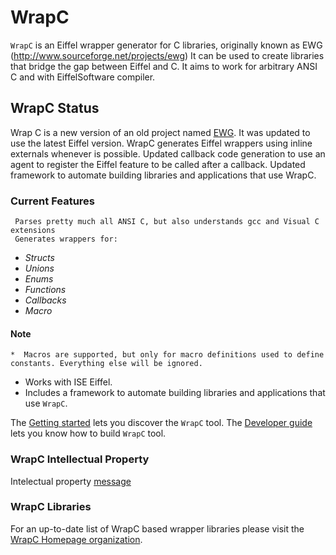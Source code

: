 # WrapC

`WrapC` is an Eiffel wrapper generator for C libraries, originally known as EWG (http://www.sourceforge.net/projects/ewg)
It can be used to create libraries that bridge the gap between Eiffel and C. It aims to work for arbitrary ANSI C and with EiffelSoftware compiler.


## WrapC Status
Wrap C is a new version of an old project named [EWG](http://www.sourceforge.net/projects/ewg). It was updated to use the latest Eiffel version. WrapC generates Eiffel wrappers using inline externals whenever is possible. Updated callback code generation to use an agent to register the Eiffel feature to be called after a callback. Updated framework to automate building libraries and applications that use WrapC.

### Current Features

	 Parses pretty much all ANSI C, but also understands gcc and Visual C extensions
	 Generates wrappers for: 	

*   _Structs_
*   _Unions_
*   _Enums_
*   _Functions_
*   _Callbacks_
*   _Macro_

#### Note 

	*  Macros are supported, but only for macro definitions used to define constants. Everything else will be ignored.

*	Works with ISE Eiffel.
*	Includes a framework to automate building libraries and applications that use `WrapC`. 


The [Getting started](./doc/Readme.md) lets you discover the `WrapC` tool.
The [Developer guide](./doc/developer/Readme.md) lets you know how to build `WrapC` tool.

### WrapC Intellectual Property
Intelectual property [message](./intellectual_property.md) 

### WrapC Libraries
For an up-to-date list of WrapC based wrapper libraries please visit the [WrapC Homepage organization](https://github.com/eiffel-wrap-c).
